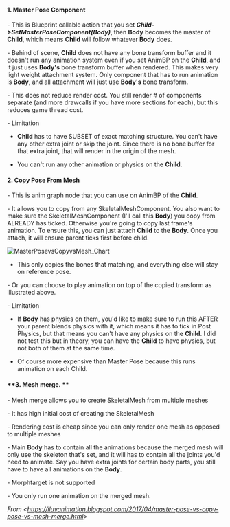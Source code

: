 #### **1. Master Pose Component**

\- This is Blueprint callable action that you set **_Child-&gt;SetMasterPoseComponent(Body)_**, then **Body** becomes the master of **Child**, which means **Child** will follow whatever **Body** does.

\- Behind of scene, **Child** does not have any bone transform buffer and it doesn't run any animation system even if you set AnimBP on the **Child**, and it just uses **Body's** bone transform buffer when rendered. This makes very light weight attachment system. Only component that has to run animation is **Body**, and all attachment will just use **Body's** bone transform.

\- This does not reduce render cost. You still render \# of components separate (and more drawcalls if you have more sections for each), but this reduces game thread cost.

\- Limitation

- **Child** has to have SUBSET of exact matching structure. You can't have any other extra joint or skip the joint. Since there is no bone buffer for that extra joint, that will render in the origin of the mesh.

- You can't run any other animation or physics on the **Child**.

#### **2. Copy Pose From Mesh**

\- This is anim graph node that you can use on AnimBP of the **Child**.

\- It allows you to copy from any SkeletalMeshComponent. You also want to make sure the SkeletalMeshComponent (I'll call this **Body**) you copy from ALREADY has ticked. Otherwise you're going to copy last frame's animation. To ensure this, you can just attach **Child** to the **Body**. Once you attach, it will ensure parent ticks first before child.

![MasterPosevsCopyvsMesh_Chart](C:\devguide\conversion\FINISHED\assets\MasterPosevsCopyvsMesh_Chart.jpg)

- This only copies the bones that matching, and everything else will stay on reference pose.

\- Or you can choose to play animation on top of the copied transform as illustrated above.

\- Limitation

- If **Body** has physics on them, you'd like to make sure to run this AFTER your parent blends physics with it, which means it has to tick in Post Physics, but that means you can't have any physics on the **Child**. I did not test this but in theory, you can have the **Child** to have physics, but not both of them at the same time.

- Of course more expensive than Master Pose because this runs animation on each Child.

#### **3. Mesh merge. **

\- Mesh merge allows you to create SkeletalMesh from multiple meshes

\- It has high initial cost of creating the SkeletalMesh

\- Rendering cost is cheap since you can only render one mesh as opposed to multiple meshes

\- Main **Body** has to contain all the animations because the merged mesh will only use the skeleton that's set, and it will has to contain all the joints you'd need to animate. Say you have extra joints for certain body parts, you still have to have all animations on the **Body**.

\- Morphtarget is not supported

\- You only run one animation on the merged mesh.

_From &lt;<https://iluvanimation.blogspot.com/2017/04/master-pose-vs-copy-pose-vs-mesh-merge.html>&gt;_
